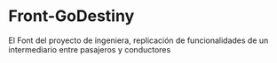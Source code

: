 # Front-GoDestiny
El Font del proyecto de ingeniera, replicación de funcionalidades de un intermediario entre pasajeros y conductores 
